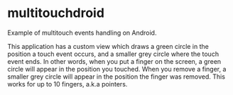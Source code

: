 multitouchdroid
===============

Example of multitouch events handling on Android.

This application has a custom view which draws a green circle in the position a
touch event occurs, and a smaller grey circle where the touch event ends. In
other words, when you put a finger on the screen, a green circle will appear in
the position you touched. When you remove a finger, a smaller grey circle will
appear in the position the finger was removed. This works for up to 10 fingers,
a.k.a pointers.

